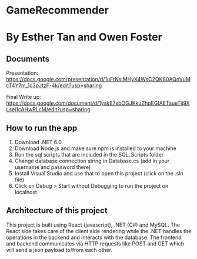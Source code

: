 # GameRecommender
# By Esther Tan and Owen Foster

Documents
-------------
Presentation: https://docs.google.com/presentation/d/1uFtNsIMHyX4WsC2QK80AQnVuMcT4Y7m_1c3pJtzF-4k/edit?usp=sharing

Final Write up: https://docs.google.com/document/d/1yskE7xbOGJKkuZhpEGIAETaueTij9XLsei1cAHwRLcM/edit?usp=sharing


How to run the app
-------------------
1. Download .NET 6.0
2. Download Node.js and make sure npm is installed to your machine
3. Run the sql scripts that are included in the SQL_Scripts folder 
4. Change database connection string in Database.cs (add in your username and password there)
5. Install Visual Studio and use that to open this project (click on the .sln file)
6. Click on Debug > Start without Debugging to run the project on localhost


Architecture of this project
----------------------------
This project is built using React (javascript), .NET (C#) and MySQL. 
The React side takes care of the client side rendering while the .NET 
handles the operations in the backend and interacts with the database.
The frontend and backend communicates via HTTP requests like POST and GET
which will send a json payload to/from each other.


